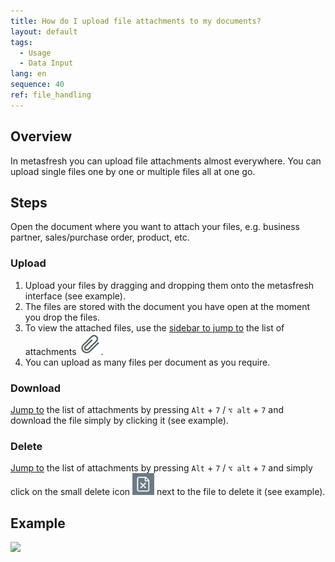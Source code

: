 ```yaml
---
title: How do I upload file attachments to my documents?
layout: default
tags:
  - Usage
  - Data Input
lang: en
sequence: 40
ref: file_handling
---
```


## Overview
In metasfresh you can upload file attachments almost everywhere. You can upload single files one by one or multiple files all at one go.

## Steps
Open the document where you want to attach your files, e.g. business partner, sales/purchase order, product, etc.

### Upload
1. Upload your files by dragging and dropping them onto the metasfresh interface (see example).
1. The files are stored with the document you have open at the moment you drop the files.
1. To view the attached files, use the [sidebar to jump to](JumptoviaSidebar) the list of attachments ![](assets/Attachment_clip.png).
1. You can upload as many files per document as you require.

### Download
[Jump to](JumptoviaSidebar) the list of attachments by pressing `Alt` + `7` / `⌥ alt` + `7` and download the file simply by clicking it (see example).

### Delete
[Jump to](JumptoviaSidebar) the list of attachments by pressing `Alt` + `7` / `⌥ alt` + `7` and simply click on the small delete icon ![](assets/delete_icon.png) next to the file to delete it (see example).

## Example
![](assets/File_handling_walkthrough.gif)
